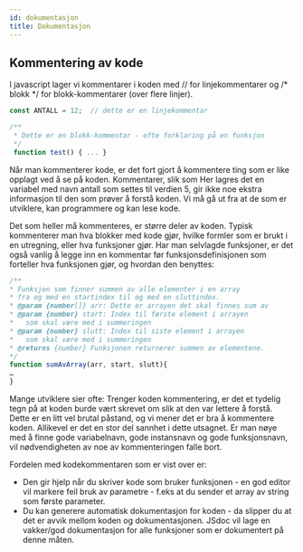 ```yaml
---
id: dokumentasjon
title: Dokumentasjon
---
```


## Kommentering av kode

I javascript lager vi kommentarer i koden med // for linjekommentarer og
 /* blokk */  for blokk-kommentarer (over flere linjer).

```js
const ANTALL = 12;  // dette er en linjekommentar

/**
 * Dette er en blokk-kommentar - ofte forklaring på en funksjon
 */
 function test() { ... }
```

Når man kommenterer kode, er det fort gjort å kommentere ting som
er like opplagt ved å se på koden. Kommentarer, slik som Her lagres det
en variabel med navn antall som settes til verdien 5, gir ikke noe ekstra
informasjon til den som prøver å forstå koden. Vi må gå ut fra at de som
er utviklere, kan programmere og kan lese kode.

Det som heller må kommenteres, er større deler av koden. Typisk
kommenterer man hva blokker med kode gjør, hvilke formler som er brukt
i en utregning, eller hva funksjoner gjør. Har man selvlagde funksjoner, er
det også vanlig å legge inn en kommentar før funksjonsdefinisjonen som
forteller hva funksjonen gjør, og hvordan den benyttes:

```js
/**
* Funksjon som finner summen av alle elementer i en array
* fra og med en startindex til og med en sluttindex.
* @param {number[]} arr: Dette er arrayen det skal finnes sum av
* @param {number} start: Index til første element i arrayen
*   som skal være med i summeringen
* @param {number} slutt: Index til siste element i arrayen
*   som skal være med i summeringen
* @returns {number} Funksjonen returnerer summen av elementene.
*/
function sumAvArray(arr, start, slutt){
…
}
```

Mange utviklere sier ofte: Trenger koden kommentering, er det et tydelig
tegn på at koden burde vært skrevet om slik at den var lettere å forstå. Dette
er en litt vel brutal påstand, og vi mener det er bra å kommentere koden.
Allikevel er det en stor del sannhet i dette utsagnet. Er man nøye med å
finne gode variabelnavn, gode instansnavn og gode funksjonsnavn, vil
nødvendigheten av noe av kommenteringen falle bort.

Fordelen med kodekommentaren som er vist over er:
*  Den gir hjelp når du skriver kode som bruker funksjonen - en god editor vil markere
feil bruk av parametre - f.eks at du sender et array av string som første parameter.
*  Du kan generere automatisk dokumentasjon for koden - da slipper du at det er avvik mellom koden og dokumentasjonen.
JSdoc vil lage en vakker/god dokumentasjon for alle funksjoner som er dokumentert på denne måten.
